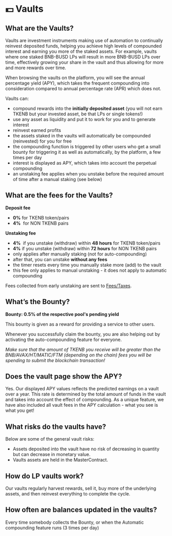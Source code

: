 # 💵 Vaults

## What are the Vaults? <a id="what-is-a-vault"></a>

Vaults are investment instruments making use of automation to continually reinvest deposited funds, helping you achieve high levels of compounded interest and earning you more of the staked assets. For example, vaults where one staked BNB-BUSD LPs will result in more BNB-BUSD LPs over time, effectively growing your share in the vault and thus allowing for more and more rewards over time.

When browsing the vaults on the platform, you will see the annual percentage yield \(APY\), which takes the frequent compounding into consideration compared to annual percentage rate \(APR\) which does not.

Vaults can:

* compound rewards into the **initially deposited asset** \(you will not earn TKENB but your invested asset, be that LPs or single tokens!\)
* use any asset as liquidity and put it to work for you and to generate interest
* reinvest earned profits
* the assets staked in the vaults will automatically be compounded \(reinvested\) for you for free
* the compounding function is triggered by other users who get a small bounty for triggering it as well as automatically, by the platform, a few times per day
* interest is displayed as APY, which takes into account the perpetual compounding
* an unstaking fee applies when you unstake before the required amount of time after a manual staking \(see below\)

## What are the fees for the Vaults? <a id="what-are-the-fees-for-the-auto-cake-syrup-pool"></a>

**Deposit fee**

* **0%** for TKENB token/pairs 
* **4%**    for NON TKENB pairs

**Unstaking fee**

* **4%**    if you unstake \(withdraw\) within **48 hours** for TKENB token/pairs 
* **4%** if you unstake \(withdraw\) within **72 hours** for NON TKENB pairs 
* only applies after manually staking \(not for auto-compounding\)
* after that, you can unstake **without any fees**
* the timer resets every time you manually stake more \(add\) to the vault
* this fee only applies to manual unstaking - it does not apply to automatic compounding

Fees collected from early unstaking are sent to [Fees/Taxes](deposit-fee-redistribution.md).

## What’s the Bounty? <a id="whats-the-auto-cake-bounty"></a>

**Bounty: 0.5% of the respective pool's pending yield**

This bounty is given as a reward for providing a service to other users.

Whenever you successfully claim the bounty, you are also helping out by activating the auto-compounding feature for everyone.

_Make sure that the amount of TKENB you receive will be greater than the BNB/AVAX/HT/MATIC/FTM \(depending on the chain\) fees you will be spending to submit the blockchain transaction!_

## Does the vault page show the APY? <a id="does-the-vault-page-show-the-apy"></a>

Yes. Our displayed APY values reflects the predicted earnings on a vault over a year. This rate is determined by the total amount of funds in the vault and takes into account the effect of compounding. As a unique feature, we have also included all vault fees in the APY calculation - what you see is what you get!

## What risks do the vaults have? <a id="what-risks-do-the-vaults-have"></a>

Below are some of the general vault risks:

* Assets deposited into the vault have no risk of decreasing in quantity but can decrease in monetary value.
* Vaults assets are held in the MasterContract.

## **How do LP vaults work?** <a id="how-do-lp-vaults-work"></a>

Our vaults regularly harvest rewards, sell it, buy more of the underlying assets, and then reinvest everything to complete the cycle.

## **How often are balances updated in the vaults?** <a id="how-often-are-balances-updated-in-the-vaults"></a>

Every time somebody collects the Bounty, or when the Automatic compounding feature runs \(3 times per day\)

